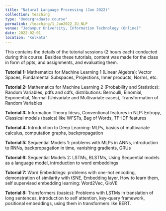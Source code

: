 ```yaml
---
title: "Natural Language Processing (Jan 2022)"
collection: teaching
type: "Undergraduate course"
permalink: /teaching/1_Jan2022_JU_NLP
venue: "Jadavpur University, Information Technology (Online)"
date: 2022-02-01
location: "Kolkata"
---
```


This contains the details of the tutorial sessions (2 hours each) conducted during this course. Besides these tutorials, content was made for the class in form of ppts, and assignments, and evaluating them.  

**Tutorial 1:** Mathematics for Machine Learning 1 (Linear Algebra): Vector Spaces, Fundamental Subspaces, Projections, Inner products, Norms, etc.  

**Tutorial 2:** Mathematics for Machine Learning 2 (Probability and Statistics): Random Variables, pdfs and cdfs, distributions: Bernoulli, Binomial, Exponential, Normal (Univariate and Multivariate cases), Transformation of Random Variables

**Tutorial 3:** Information Theory Ideas, Conventional features in NLP: Entropy, Classical models (basics) like WFSTs, Bag of Words, TF-IDF features

**Tutorial 4:** Introduction to Deep Learning: MLPs, basics of multivariate calculus, computation graphs, backpropagation  

**Tutorial 5:** Sequential Models 1: problems with MLPs in ANNs, introduction to RNNs, backpropagation in time, vanishing gradients, GRUs

**Tutorial 6:** Sequential Models 2: LSTMs, BLSTMs, Using Sequential models as a language model, introduction to word embeddings

**Tutorial 7:** Word Embeddings: problems with one-hot encoding, demonstration of similarity with tSNE, Embedding layer, How to learn them, self supervised embedding learning: Word2Vec, GloVE

**Tutorial 8:** Transformers (basics): Problems with LSTMs in translation of long sentences, introduction to self attention, key-query framework, positional embeddings, using them in transformers like BERT.
